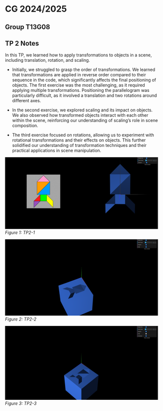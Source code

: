 # CG 2024/2025

## Group T13G08

## TP 2 Notes

In this TP, we learned how to apply transformations to objects in a scene, including translation, rotation, and scaling.

- Initially, we struggled to grasp the order of transformations. We learned that transformations are applied in reverse order compared to their sequence in the code, which significantly affects the final positioning of objects. The first exercise was the most challenging, as it required applying multiple transformations. Positioning the parallelogram was particularly difficult, as it involved a translation and two rotations around different axes.

- In the second exercise, we explored scaling and its impact on objects. We also observed how transformed objects interact with each other within the scene, reinforcing our understanding of scaling’s role in scene composition.

- The third exercise focused on rotations, allowing us to experiment with rotational transformations and their effects on objects. This further solidified our understanding of transformation techniques and their practical applications in scene manipulation.

![Screenshot 1](screenshots/CG-t13g08-tp2-1.png)
*Figure 1: TP2-1*

![Screenshot 1](screenshots/CG-t13g08-tp2-2.png)
*Figure 2: TP2-2*

![Screenshot 1](screenshots/CG-t13g08-tp2-3.png)
*Figure 3: TP2-3*
